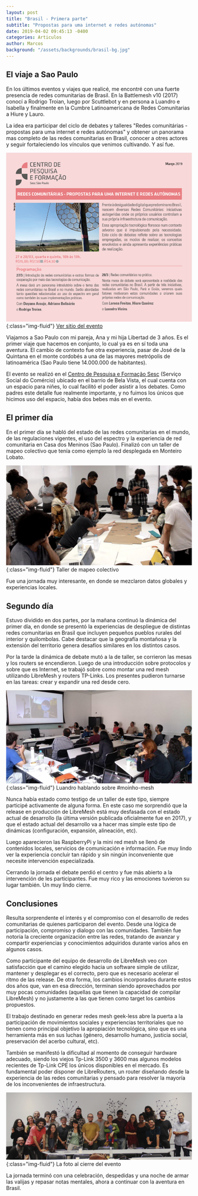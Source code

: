 ```yaml
---
layout: post
title: "Brasil - Primera parte"
subtitle: "Propostas para uma internet e redes autónomas"
date: 2019-04-02 09:45:13 -0400
categories: Articulos
author: Marcos
background: "/assets/backgrounds/brasil-bg.jpg"
---
```


## El viaje a Sao Paulo

En los últimos eventos y viajes que realicé, me encontré con una fuerte presencia de redes comunitarias de Brasil. En la Battlemesh v10 (2017) conocí a Rodrigo Troian, luego por Scuttlebot y en persona a Luandro e Isabella y finalmente en la Cumbre Latinoamericana de Redes Comunitarias a Hiure y Lauro.

La idea era participar del ciclo de debates y talleres "Redes comunitárias - propostas para uma internet e redes autónomas" y obtener un panorama mas completo de las redes comunitarias en Brasil, conocer a otres actores y seguir fortaleciendo los vínculos que venimos cultivando. Y así fue.

![Flayer](/assets/posts/brasil-01.jpg){:class="img-fluid"}
<span class="caption text-muted"><a href="http://centrodepesquisaeformacao.sescsp.org.br/atividade/redes-comunitarias-propostas-para-uma-internet-e-redes-autonomas" target="_blank">Ver sitio del evento</a></span>

Viajamos a Sao Paulo con mi pareja, Ana y mi hija Libertad de 3 años. Es el primer viaje que hacemos en conjunto, lo cual ya es en sí toda una aventura. El cambio de contexto fue otra experiencia, pasar de José de la Quintana en el monte cordobés a una de las mayores metrópolis de latinoamérica (Sao Paulo tiene 14.000.000 de habitantes).

El evento se realizó en el <a href="https://centrodepesquisaeformacao.sescsp.org.br/#/quem-somos" target="_bank">Centro de Pesquisa e Formação Sesc</a> (Serviço Social do Comércio) ubicado en el barrio de Bela Vista, el cual cuenta con un espacio para niñes, lo cual facilitó el poder asistir a los debates. Como padres este detalle fue realmente importante, y no fuimos los únicos que hicimos uso del espacio, había dos bebes más en el evento.

## El primer día

En el primer día se habló del estado de las redes comunitarias en el mundo, de las regulaciones vigentes, el uso del espectro y la experiencia de red comunitaria en Casa dos Meninos (Sao Paulo). Finalizó con un taller de mapeo colectivo que tenía como ejemplo la red desplegada en Monteiro Lobato.

![Sao Paulo](/assets/posts/brasil-03.jpg){:class="img-fluid"}
<span class="caption text-muted">Taller de mapeo colectivo</span>

Fue una jornada muy interesante, en donde se mezclaron datos globales y experiencias locales.

## Segundo día

Estuvo dividido en dos partes, por la mañana continuó la dinámica del primer día, en donde se presentó la experiencias de despliegue de distintas redes comunitarias en Brasil que incluyen pequeños pueblos rurales del interior y quilombolas. Cabe destacar que la geografía montañosa y la extensión del territorio genera desafíos similares en los distintos casos.

Por la tarde la dinámica de debate mutó a la de taller, se corrieron las mesas y los routers se encendieron. Luego de una introducción sobre protocolos y sobre que es Internet, se trabajó sobre como montar una red mesh utilizando LibreMesh y routers TP-Links. Los presentes pudieron turnarse en las tareas: crear y expandir una red desde cero.

![Moinho mesh](/assets/posts/brasil-02.jpg){:class="img-fluid"}
<span class="caption text-muted">Luandro hablando sobre #moinho-mesh</span>

Nunca había estado como testigo de un taller de este tipo, siempre participé activamente de alguna forma. En este caso me sorprendió que la release en producción de LibreMesh está muy desfasada con el estado actual de desarrollo (la última versión publicada oficialmente fue en 2017), y que el estado actual del desarrollo va a hacer mas simple este tipo de dinámicas (configuración, expansión, alineación, etc).

Luego aparecieron las RaspberryPi y la mini red mesh se llenó de contenidos locales, servicios de comunicación e información. Fue muy lindo ver la experiencia concluir tan rápido y sin ningún inconveniente que necesite intervención especializada.

Cerrando la jornada el debate perdió el centro y fue más abierto a la intervención de les participantes. Fue muy rico y las emociones tuvieron su lugar también. Un muy lindo cierre.

## Conclusiones

Resulta sorprendente el interés y el compromiso con el desarrollo de redes comunitarias de quienes participaron del evento. Desde una lógica de participación, compromiso y dialogo con las comunidades.
También fue notoria la creciente organización entre las redes, tratando de avanzar y compartir experiencias y conocimientos adquiridos durante varios años en algunos casos.

Como participante del equipo de desarrollo de LibreMesh veo con satisfacción que el camino elegido hacia un software simple de utilizar, mantener y desplegar es el correcto, pero que es necesario acelerar el ritmo de las release. De otra forma, los cambios incorporados durante estos dos años que, van en esa dirección, terminan siendo aprovechados por muy pocas comunidades (aquellas que tienen la capacidad de compilar LibreMesh) y no justamente a las que tienen como target los cambios propuestos.

El trabajo destinado en generar redes mesh geek-less abre la puerta a la participación de movimientos sociales y experiencias territoriales que no tienen como principal objetivo la apropiación tecnológica, sino que es una herramienta más en sus luchas (género, desarrollo humano, justicia social, preservación del acerbo cultural, etc).

También se manifestó la dificultad al momento de conseguir hardware adecuado, siendo los viejos Tp-Link 3500 y 3600 mas algunos modelos recientes de Tp-Link CPE los únicos disponibles en el mercado. Es fundamental poder disponer de LibreRouters, un router diseñando desde la experiencia de las redes comunitarias y pensado para resolver la mayoría de los inconvenientes de infraestructura.

![Sao Paulo](/assets/backgrounds/brasil-bg.jpg){:class="img-fluid"}
<span class="caption text-muted">La foto al cierre del evento</span>

La jornada terminó con una celebración, despedidas y una noche de armar las valijas y repasar notas mentales, ahora a continuar con la aventura en Brasil.
